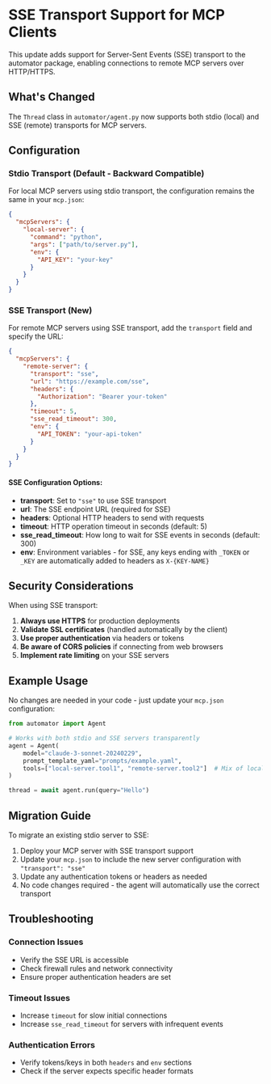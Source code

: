 # SSE Transport Support for MCP Clients

This update adds support for Server-Sent Events (SSE) transport to the automator package, enabling connections to remote MCP servers over HTTP/HTTPS.

## What's Changed

The `Thread` class in `automator/agent.py` now supports both stdio (local) and SSE (remote) transports for MCP servers.

## Configuration

### Stdio Transport (Default - Backward Compatible)

For local MCP servers using stdio transport, the configuration remains the same in your `mcp.json`:

```json
{
  "mcpServers": {
    "local-server": {
      "command": "python",
      "args": ["path/to/server.py"],
      "env": {
        "API_KEY": "your-key"
      }
    }
  }
}
```

### SSE Transport (New)

For remote MCP servers using SSE transport, add the `transport` field and specify the URL:

```json
{
  "mcpServers": {
    "remote-server": {
      "transport": "sse",
      "url": "https://example.com/sse",
      "headers": {
        "Authorization": "Bearer your-token"
      },
      "timeout": 5,
      "sse_read_timeout": 300,
      "env": {
        "API_TOKEN": "your-api-token"
      }
    }
  }
}
```

#### SSE Configuration Options:

- **transport**: Set to `"sse"` to use SSE transport
- **url**: The SSE endpoint URL (required for SSE)
- **headers**: Optional HTTP headers to send with requests
- **timeout**: HTTP operation timeout in seconds (default: 5)
- **sse_read_timeout**: How long to wait for SSE events in seconds (default: 300)
- **env**: Environment variables - for SSE, any keys ending with `_TOKEN` or `_KEY` are automatically added to headers as `X-{KEY-NAME}`

## Security Considerations

When using SSE transport:

1. **Always use HTTPS** for production deployments
2. **Validate SSL certificates** (handled automatically by the client)
3. **Use proper authentication** via headers or tokens
4. **Be aware of CORS policies** if connecting from web browsers
5. **Implement rate limiting** on your SSE servers

## Example Usage

No changes are needed in your code - just update your `mcp.json` configuration:

```python
from automator import Agent

# Works with both stdio and SSE servers transparently
agent = Agent(
    model="claude-3-sonnet-20240229",
    prompt_template_yaml="prompts/example.yaml",
    tools=["local-server.tool1", "remote-server.tool2"]  # Mix of local and remote
)

thread = await agent.run(query="Hello")
```

## Migration Guide

To migrate an existing stdio server to SSE:

1. Deploy your MCP server with SSE transport support
2. Update your `mcp.json` to include the new server configuration with `"transport": "sse"`
3. Update any authentication tokens or headers as needed
4. No code changes required - the agent will automatically use the correct transport

## Troubleshooting

### Connection Issues
- Verify the SSE URL is accessible
- Check firewall rules and network connectivity
- Ensure proper authentication headers are set

### Timeout Issues
- Increase `timeout` for slow initial connections
- Increase `sse_read_timeout` for servers with infrequent events

### Authentication Errors
- Verify tokens/keys in both `headers` and `env` sections
- Check if the server expects specific header formats